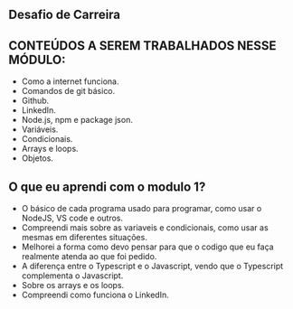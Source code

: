## Desafio de Carreira

## CONTEÚDOS A SEREM TRABALHADOS NESSE MÓDULO:

- Como a internet funciona.
- Comandos de git básico.
- Github.
- LinkedIn.
- Node.js, npm e package json.
- Variáveis.
- Condicionais.
- Arrays e loops.
- Objetos.

## O que eu aprendi com o modulo 1?

- O básico de cada programa usado para programar, como usar o NodeJS, VS code e outros.
- Compreendi mais sobre as variaveis e condicionais, como usar as mesmas em diferentes situações.
- Melhorei a forma como devo pensar para que o codigo que eu faça realmente atenda ao que foi pedido.
- A diferença entre o Typescript e o Javascript, vendo que o Typescript complementa o Javascript.
- Sobre os arrays e os loops.
- Compreendi como funciona o LinkedIn.



